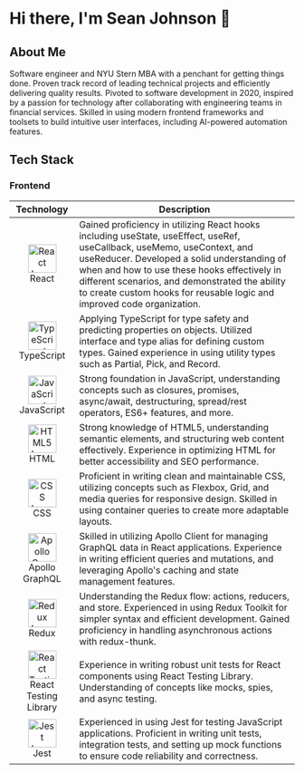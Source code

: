 # Hi there, I'm Sean Johnson 👋

## About Me

Software engineer and NYU Stern MBA with a penchant for getting things done. Proven track record of leading technical projects and efficiently delivering quality results. Pivoted to software development in 2020, inspired by a passion for technology after collaborating with engineering teams in financial services. Skilled in using modern frontend frameworks and toolsets to build intuitive user interfaces, including AI-powered automation features.

## Tech Stack

### Frontend

<table>
  <thead>
    <tr>
      <th>Technology</th>
      <th>Description</th>
    </tr>
  </thead>
  <tbody>
    <tr>
      <td align="center"><img src="https://imgur.com/YFOy2Wc.jpg" alt="React Logo" width="50" height="50"><br>React</td>
      <td>Gained proficiency in utilizing React hooks including useState, useEffect, useRef, useCallback, useMemo, useContext, and useReducer. Developed a solid understanding of when and how to use these hooks effectively in different scenarios, and demonstrated the ability to create custom hooks for reusable logic and improved code organization.</td>
    </tr>
    <tr>
      <td align="center"><img src="https://imgur.com/Y4aC5AB.jpg" alt="TypeScript Logo" width="50" height="50"><br>TypeScript</td>
      <td>Applying TypeScript for type safety and predicting properties on objects. Utilized interface and type alias for defining custom types. Gained experience in using utility types such as Partial, Pick, and Record.</td>
    <tr>
      <td align="center"><img src="https://imgur.com/Iq1dYKn.jpg" alt="JavaScript Logo" width="50" height="50"><br>JavaScript</td>
      <td>Strong foundation in JavaScript, understanding concepts such as closures, promises, async/await, destructuring, spread/rest operators, ES6+ features, and more.</td>
    </tr>
    <tr>
      <td align="center"><img src="https://imgur.com/Bsia4db.jpg" alt="HTML5 Logo" width="50" height="50"><br>HTML</td>
      <td>Strong knowledge of HTML5, understanding semantic elements, and structuring web content effectively. Experience in optimizing HTML for better accessibility and SEO performance.</td>
    </tr>
    <tr>
      <td align="center"><img src="https://imgur.com/vZYocZj.jpg" alt="CSS Logo" width="50" height="50"><br>CSS</td>
      <td>Proficient in writing clean and maintainable CSS, utilizing concepts such as Flexbox, Grid, and media queries for responsive design. Skilled in using container queries to create more           adaptable layouts.</td>
    </tr>
    <tr>
      <td align="center"><img src="https://imgur.com/ohixWsv.jpg" alt="Apollo GraphQL Logo" width="50" height="50"><br>Apollo GraphQL</td>
      <td>Skilled in utilizing Apollo Client for managing GraphQL data in React applications. Experience in writing efficient queries and mutations, and leveraging Apollo's caching and state management features.</td>
    </tr>
    <tr>
      <td align="center"><img src="https://imgur.com/cRU7LU3.jpg" alt="Redux Logo" width="50" height="50"><br>Redux</td>
      <td>Understanding the Redux flow: actions, reducers, and store. Experienced in using Redux Toolkit for simpler syntax and efficient development. Gained proficiency in handling asynchronous         actions with redux-thunk.</td>
    </tr>
    <tr>
      <td align="center"><img src="https://imgur.com/9ZwiudL.jpg" alt="React Testing Library Logo" width="50" height="50"><br>React Testing Library</td>
      <td>Experience in writing robust unit tests for React components using React Testing Library. Understanding of concepts like mocks, spies, and async testing.</td>
    </tr>
    <tr>
      <td align="center"><img src="https://imgur.com/pHffO2x.jpg" alt="Jest Logo" width="50" height="50"><br>Jest</td>
      <td>Experienced in using Jest for testing JavaScript applications. Proficient in writing unit tests, integration tests, and setting up mock functions to ensure code reliability and correctness.</td>
    </tr>
  </tbody>
</table>






